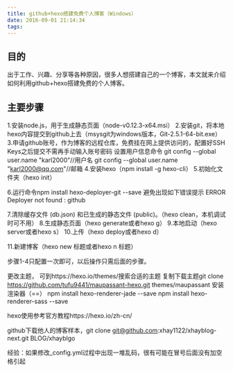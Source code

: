 ```yaml
---
title: github+hexo搭建免费个人博客（Windows）
date: 2016-09-01 21:14:34
tags:
---
```



## 目的

出于工作、兴趣、分享等各种原因，很多人想搭建自己的一个博客，本文就来介绍如何利用github+hexo搭建免费的个人博客。


## 主要步骤

1.安装node.js，用于生成静态页面（node-v0.12.3-x64.msi）
2.安装git，将本地hexo内容提交到github上去（msysgit为windows版本，Git-2.5.1-64-bit.exe）
3.申请github账号，作为博客的远程仓库，免费挂在网上提供访问的，配置好SSH Keys之后提交不需再手动输入账号密码
  设置用户信息命令
                   git config --global user.name "karl2000"//用户名
  				   git config --global user.name "karl2000@qq.com"//邮箱
4.安装hexo（npm install -g hexo-cli）
5.初始化文件夹（hexo init）

6.运行命令npm install hexo-deployer-git --save
避免出现如下错误提示
ERROR Deployer not found : github


7.清除缓存文件 (db.json) 和已生成的静态文件 (public)。（hexo clean，本机调试时可不用）
8.生成静态页面（hexo generate或者hexo g）
9.本地启动（hexo server或者hexo s）
10.上传（hexo deploy或者hexo d）

11.新建博客（hexo new 标题或者hexo n 标题）

步骤1-4只配置一次即可，以后操作只需后面的步骤。


更改主题，
可到https://hexo.io/themes/搜索合适的主题
复制下载主题git clone https://github.com/tufu9441/maupassant-hexo.git themes/maupassant
安装渲染器（==）
npm install hexo-renderer-jade --save
npm install hexo-renderer-sass --save

hexo使用参考官方教程https://hexo.io/zh-cn/


github下载他人的博客样本，git clone git@github.com:xhay1122/xhayblog-next.git BLOG/xhayblgo


经验：如果修改_config.yml过程中出现一堆乱码，很有可能在冒号后面没有加空格引起

